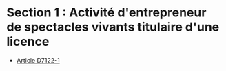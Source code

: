 # Section 1 : Activité d'entrepreneur de spectacles vivants titulaire d'une licence

* [Article D7122-1](./LEGIARTI000018521763.md)
